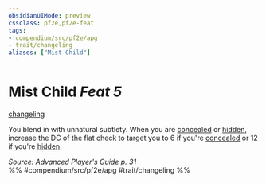 ```yaml
---
obsidianUIMode: preview
cssclass: pf2e,pf2e-feat
tags:
- compendium/src/pf2e/apg
- trait/changeling
aliases: ["Mist Child"]
---
```

# Mist Child  *Feat 5*  
[changeling](rules/traits/changeling-b1.md "Changeling Ancestry & Heritage Trait")  


You blend in with unnatural subtlety. When you are [concealed](rules/conditions.md#Concealed) or [hidden](rules/conditions.md#Hidden), increase the DC of the flat check to target you to 6 if you're [concealed](rules/conditions.md#Concealed) or 12 if you're [hidden](rules/conditions.md#Hidden).

*Source: Advanced Player's Guide p. 31*  
%% #compendium/src/pf2e/apg #trait/changeling %%
